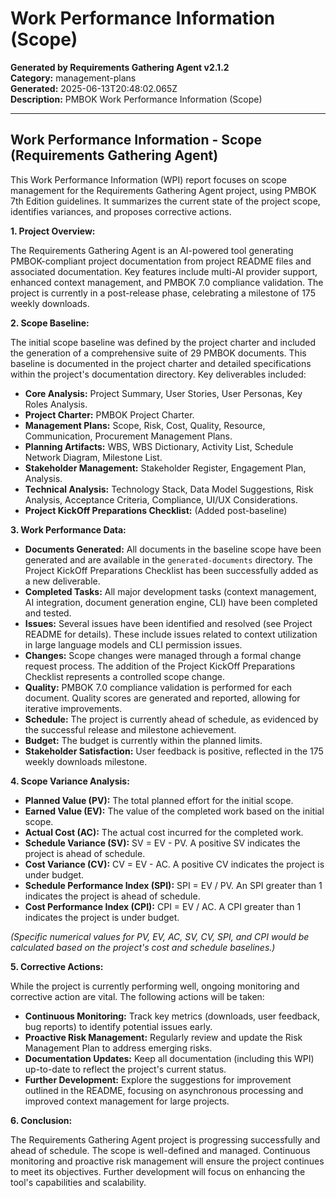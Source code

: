 # Work Performance Information (Scope)

**Generated by Requirements Gathering Agent v2.1.2**  
**Category:** management-plans  
**Generated:** 2025-06-13T20:48:02.065Z  
**Description:** PMBOK Work Performance Information (Scope)

---

## Work Performance Information - Scope (Requirements Gathering Agent)

This Work Performance Information (WPI) report focuses on scope management for the Requirements Gathering Agent project, using PMBOK 7th Edition guidelines.  It summarizes the current state of the project scope, identifies variances, and proposes corrective actions.

**1. Project Overview:**

The Requirements Gathering Agent is an AI-powered tool generating PMBOK-compliant project documentation from project README files and associated documentation.  Key features include multi-AI provider support, enhanced context management, and PMBOK 7.0 compliance validation.  The project is currently in a post-release phase, celebrating a milestone of 175 weekly downloads.

**2. Scope Baseline:**

The initial scope baseline was defined by the project charter and included the generation of a comprehensive suite of 29 PMBOK documents.  This baseline is documented in the project charter and detailed specifications within the project's documentation directory.  Key deliverables included:

*   **Core Analysis:** Project Summary, User Stories, User Personas, Key Roles Analysis.
*   **Project Charter:** PMBOK Project Charter.
*   **Management Plans:** Scope, Risk, Cost, Quality, Resource, Communication, Procurement Management Plans.
*   **Planning Artifacts:** WBS, WBS Dictionary, Activity List, Schedule Network Diagram, Milestone List.
*   **Stakeholder Management:** Stakeholder Register, Engagement Plan, Analysis.
*   **Technical Analysis:** Technology Stack, Data Model Suggestions, Risk Analysis, Acceptance Criteria, Compliance, UI/UX Considerations.
*   **Project KickOff Preparations Checklist:** (Added post-baseline)

**3. Work Performance Data:**

*   **Documents Generated:** All documents in the baseline scope have been generated and are available in the `generated-documents` directory.  The Project KickOff Preparations Checklist has been successfully added as a new deliverable.
*   **Completed Tasks:**  All major development tasks (context management, AI integration, document generation engine, CLI) have been completed and tested.
*   **Issues:**  Several issues have been identified and resolved (see Project README for details).  These include issues related to context utilization in large language models and CLI permission issues.
*   **Changes:**  Scope changes were managed through a formal change request process. The addition of the Project KickOff Preparations Checklist represents a controlled scope change.
*   **Quality:** PMBOK 7.0 compliance validation is performed for each document.  Quality scores are generated and reported, allowing for iterative improvements.
*   **Schedule:** The project is currently ahead of schedule, as evidenced by the successful release and milestone achievement.
*   **Budget:** The budget is currently within the planned limits.
*   **Stakeholder Satisfaction:** User feedback is positive, reflected in the 175 weekly downloads milestone.

**4. Scope Variance Analysis:**

*   **Planned Value (PV):** The total planned effort for the initial scope.
*   **Earned Value (EV):**  The value of the completed work based on the initial scope.
*   **Actual Cost (AC):** The actual cost incurred for the completed work.
*   **Schedule Variance (SV):**  SV = EV - PV. A positive SV indicates the project is ahead of schedule.
*   **Cost Variance (CV):** CV = EV - AC. A positive CV indicates the project is under budget.
*   **Schedule Performance Index (SPI):** SPI = EV / PV.  An SPI greater than 1 indicates the project is ahead of schedule.
*   **Cost Performance Index (CPI):** CPI = EV / AC. A CPI greater than 1 indicates the project is under budget.

*(Specific numerical values for PV, EV, AC, SV, CV, SPI, and CPI would be calculated based on the project's cost and schedule baselines.)*

**5. Corrective Actions:**

While the project is currently performing well, ongoing monitoring and corrective action are vital.  The following actions will be taken:

*   **Continuous Monitoring:** Track key metrics (downloads, user feedback, bug reports) to identify potential issues early.
*   **Proactive Risk Management:** Regularly review and update the Risk Management Plan to address emerging risks.
*   **Documentation Updates:** Keep all documentation (including this WPI) up-to-date to reflect the project's current status.
*   **Further Development:** Explore the suggestions for improvement outlined in the README, focusing on asynchronous processing and improved context management for large projects.

**6. Conclusion:**

The Requirements Gathering Agent project is progressing successfully and ahead of schedule.  The scope is well-defined and managed.  Continuous monitoring and proactive risk management will ensure the project continues to meet its objectives.  Further development will focus on enhancing the tool's capabilities and scalability.

